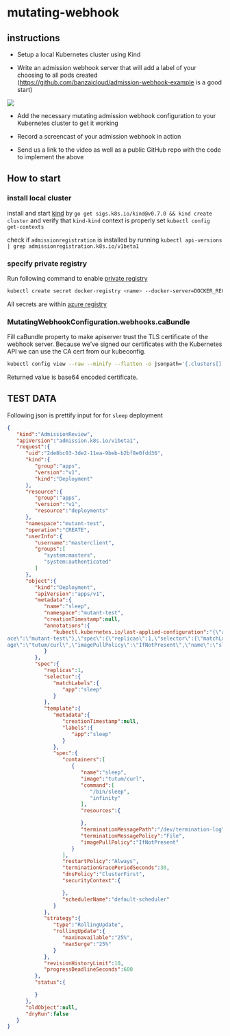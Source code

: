 # mutating-webhook

## instructions

- Setup a local Kubernetes cluster using Kind

- Write an admission webhook server that will add a label of your choosing to all pods created (https://github.com/banzaicloud/admission-webhook-example is a good start)

![](https://d33wubrfki0l68.cloudfront.net/af21ecd38ec67b3d81c1b762221b4ac777fcf02d/7c60e/images/blog/2019-03-21-a-guide-to-kubernetes-admission-controllers/admission-controller-phases.png)

- Add the necessary mutating admission webhook configuration to your Kubernetes cluster to get it working

- Record a screencast of your admission webhook in action

- Send us a link to the video as well as a public GitHub repo with the code to implement the above




## How to start

### install local cluster

install and start [kind](https://kind.sigs.k8s.io/) by `go get sigs.k8s.io/kind@v0.7.0 && kind create cluster`
and verify that `kind-kind` context is properly set `kubectl config get-contexts` 


check if `admissionregistration` is installed by running `kubectl api-versions | grep admissionregistration.k8s.io/v1beta1`
 

### specify private registry

Run following command to enable [private registry](https://kubernetes.io/docs/concepts/containers/images/#specifying-imagepullsecrets-on-a-pod)
```bash
kubectl create secret docker-registry <name> --docker-server=DOCKER_REGISTRY_SERVER --docker-username=DOCKER_USER --docker-password=DOCKER_PASSWORD
```

All secrets are within [azure registry](https://portal.azure.com/#@deutscheboerse.onmicrosoft.com/resource/subscriptions/28ed73f5-4bb4-4064-bf48-b520cc638475/resourceGroups/rg-onho-sbx/providers/Microsoft.ContainerRegistry/registries/acronhosbx/accessKey)

### MutatingWebhookConfiguration.webhooks.caBundle 

Fill caBundle property to make apiserver trust the TLS certificate of the webhook server.
Because we’ve signed our certificates with the Kubernetes API we can use the CA cert from our kubeconfig.
```bash
kubectl config view --raw --minify --flatten -o jsonpath='{.clusters[].cluster.certificate-authority-data}'
``` 
Returned value is base64 encoded certificate. 



## TEST DATA

Following json is prettify input for for `sleep` deployment 

```json
{ 
   "kind":"AdmissionReview",
   "apiVersion":"admission.k8s.io/v1beta1",
   "request":{ 
      "uid":"2de8bc03-3de2-11ea-9beb-b2bf8e0fdd36",
      "kind":{ 
         "group":"apps",
         "version":"v1",
         "kind":"Deployment"
      },
      "resource":{ 
         "group":"apps",
         "version":"v1",
         "resource":"deployments"
      },
      "namespace":"mutant-test",
      "operation":"CREATE",
      "userInfo":{ 
         "username":"masterclient",
         "groups":[ 
            "system:masters",
            "system:authenticated"
         ]
      },
      "object":{ 
         "kind":"Deployment",
         "apiVersion":"apps/v1",
         "metadata":{ 
            "name":"sleep",
            "namespace":"mutant-test",
            "creationTimestamp":null,
            "annotations":{ 
               "kubectl.kubernetes.io/last-applied-configuration":"{\"apiVersion\":\"apps/v1\",\"kind\":\"Deployment\",\"metadata\":{\"annotations\":{},\"name\":\"sleep\",\"namesp
ace\":\"mutant-test\"},\"spec\":{\"replicas\":1,\"selector\":{\"matchLabels\":{\"app\":\"sleep\"}},\"template\":{\"metadata\":{\"labels\":{\"app\":\"sleep\"}},\"spec\":{\"containers\":[{\"command\":[\"/bin/sleep\",\"infinity\"],\"im
age\":\"tutum/curl\",\"imagePullPolicy\":\"IfNotPresent\",\"name\":\"sleep\"}]}}}}\n"
            }
         },
         "spec":{ 
            "replicas":1,
            "selector":{ 
               "matchLabels":{ 
                  "app":"sleep"
               }
            },
            "template":{ 
               "metadata":{ 
                  "creationTimestamp":null,
                  "labels":{ 
                     "app":"sleep"
                  }
               },
               "spec":{ 
                  "containers":[ 
                     { 
                        "name":"sleep",
                        "image":"tutum/curl",
                        "command":[ 
                           "/bin/sleep",
                           "infinity"
                        ],
                        "resources":{ 

                        },
                        "terminationMessagePath":"/dev/termination-log",
                        "terminationMessagePolicy":"File",
                        "imagePullPolicy":"IfNotPresent"
                     }
                  ],
                  "restartPolicy":"Always",
                  "terminationGracePeriodSeconds":30,
                  "dnsPolicy":"ClusterFirst",
                  "securityContext":{ 

                  },
                  "schedulerName":"default-scheduler"
               }
            },
            "strategy":{ 
               "type":"RollingUpdate",
               "rollingUpdate":{ 
                  "maxUnavailable":"25%",
                  "maxSurge":"25%"
               }
            },
            "revisionHistoryLimit":10,
            "progressDeadlineSeconds":600
         },
         "status":{ 

         }
      },
      "oldObject":null,
      "dryRun":false
   }
}
```